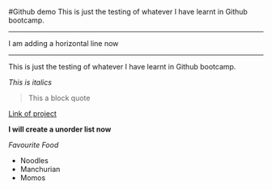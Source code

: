 #Github demo
This is just the testing of whatever I have learnt in Github bootcamp.
***
I am adding a horizontal line now
***
This is just the testing of whatever I have learnt in Github bootcamp.

*This is italics*
>This a block quote

[Link of project](Link)


**I will create a unorder list now**

*Favourite Food*
* Noodles
* Manchurian
* Momos
